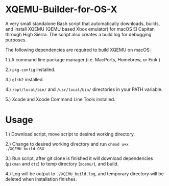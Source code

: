 # XQEMU-Builder-for-OS-X
A very small standalone Bash script that automatically downloads, builds, and install XQEMU (QEMU based Xbox emulator) for macOS El Capitan through High Sierra. The script also creates a build log for debugging purposes.

The following dependencies are required to build XQEMU on macOS:

1.) A command line package manager (i.e. MacPorts, Homebrew, or Fink.)  

2.) `pkg-config` installed.  

3.) `glib2` installed.  

4.) `/opt/local/bin/` and `/usr/local/bin/` directories in your PATH variable.  

5.) Xcode and Xcode Command Line Tools installed.  

# Usage

1.) Download script, move script to desired working directory.  

2.) Change to desired working directory and run `chmod u+x ./XQEMU_build_OSX`

3.) Run script, after git clone is finished it will download dependencies (`pixman` and `dtc`) to temp directory (`xqemu/`), and build.

4.) Log will be output to `./XQEMU_build.log`, and temporary directory will be deleted when installation finishes.
